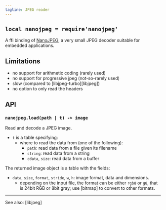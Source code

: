 ```yaml
---
tagline: JPEG reader
---
```


## `local nanojpeg = require'nanojpeg'`

A ffi binding of [NanoJPEG][nanojpeg lib], a very small JPEG decoder suitable for embedded applications.

## Limitations

  * no support for arithmetic coding (rarely used)
  * no support for progressive jpeg (not-so-rarely used)
  * slow (compared to [libjpeg-turbo][libjpeg])
  * no option to only read the headers

## API

### `nanojpeg.load(path | t) -> image`

Read and decode a JPEG image.

  * `t` is a table specifying:
    * where to read the data from (one of the following):
      * `path`: read data from a file given its filename
      * `string`: read data from a string
      * `cdata`, `size`: read data from a buffer

The returned image object is a table with the fields:

  * `data`, `size`, `format`, `stride`, `w`, `h`: image format, data and dimensions.
    * depending on the input file, the format can be either `rgb8` or `g8`,
	   that is 24bit RGB or 8bit gray; use [bitmap] to convert to other formats.

----
See also: [libjpeg]


[nanojpeg lib]:    http://keyj.emphy.de/nanojpeg/

